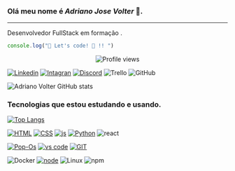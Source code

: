 ### Olá meu nome é __*Adriano Jose Volter*__ 👋.
****
Desenvolvedor FullStack em formação .
```js
console.log("🚀 Let's code! 🚀 !! ")
```


 
 <p align="center"> <img src="https://komarev.com/ghpvc/?username=adrianovolter&color=red" alt="Profile views" /> </p>




[![Linkedin](https://img.shields.io/badge/LinkedIn-0077B5?style=for-the-badge&logo=linkedin&logoColor=white)](https://www.linkedin.com/in/adrianovolter/) [![Intagran](https://img.shields.io/badge/Instagram-E4405F?style=for-the-badge&logo=instagram&logoColor=white)](https://www.instagram.com/adriano.volter/) [![Discord](https://img.shields.io/badge/Discord-7289DA?style=for-the-badge&logo=discord&logoColor=white
	)](Adrianovolter#6169) ![Trello](https://img.shields.io/badge/Trello-%23026AA7.svg?style=for-the-badge&logo=Trello&logoColor=white) ![GitHub](https://img.shields.io/badge/github-%23121011.svg?style=for-the-badge&logo=github&logoColor=white)

![Adriano Volter GitHub stats](https://github-readme-stats.vercel.app/api?username=AdrianoVolter&show_icons=true&theme=blue-green)

### Tecnologias que estou estudando e usando.
[![Top Langs](https://github-readme-stats.vercel.app/api/top-langs/?username=AdrianoVolter&theme=blue-green)](https://github.com/AdrianoVolter/github-readme-stats)

[![HTML](https://img.shields.io/badge/HTML-239120?style=for-the-badge&logo=html5&logoColor=white)](https://developer.mozilla.org/pt-BR/docs/Web/HTML) [![CSS](https://img.shields.io/badge/CSS3-1572B6?style=for-the-badge&logo=css3&logoColor=white)](https://developer.mozilla.org/pt-BR/docs/Web/CSS) [![js](https://img.shields.io/badge/JavaScript-F7DF1E?style=for-the-badge&logo=javascript&logoColor=black)](https://developer.mozilla.org/pt-BR/docs/Web/JavaScript) [![Python](https://img.shields.io/badge/Python-14354C?style=for-the-badge&logo=python&logoColor=white)](https://www.python.org/) ![react](https://img.shields.io/badge/React-20232A?style=for-the-badge&logo=react&logoColor=61DAFB)


 [![Pop-Os](https://img.shields.io/badge/Pop!_OS-48B9C7?style=for-the-badge&logo=Pop!_OS&logoColor=white)](https://pop.system76.com/) [![vs code](https://img.shields.io/badge/Visual_Studio_Code-0078D4?style=for-the-badge&logo=visual%20studio%20code&logoColor=white)](https://code.visualstudio.com/) [![GIT](https://img.shields.io/badge/GIT-E44C30?style=for-the-badge&logo=git&logoColor=white)](https://git-scm.com/) 

![Docker](https://img.shields.io/badge/docker-%230db7ed.svg?style=for-the-badge&logo=docker&logoColor=white)
[![node](https://img.shields.io/badge/Node.js-43853D?style=for-the-badge&logo=node.js&logoColor=white)]()
![Linux](https://img.shields.io/badge/Linux-FCC624?style=for-the-badge&logo=linux&logoColor=black)
![npm](https://img.shields.io/badge/npm-CB3837?style=for-the-badge&logo=npm&logoColor=white)

